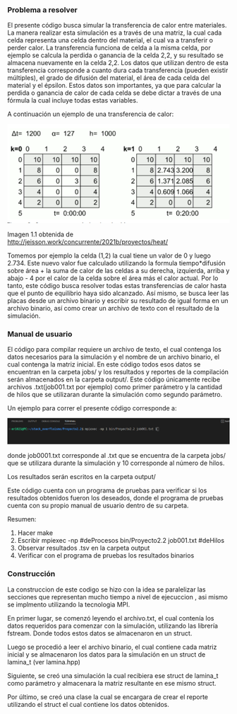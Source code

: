 ### Problema a resolver 
El presente código busca simular la transferencia de calor entre materiales. La manera realizar esta simulación es a través de una matriz, la cual cada celda representa una celda dentro del material, el cual va a transferir o perder calor. La transferencia funciona de celda a la misma celda, por ejemplo se calcula la perdida o ganancia de la celda 2,2, y su resultado se almacena nuevamente en la celda 2,2. Los datos que utilizan dentro de esta transferencia corresponde a cuanto dura cada transferencia (pueden existir múltiples), el grado de difusión del material, el área de cada celda del material y el épsilon. Estos datos son importantes, ya que para calcular la perdida o ganancia de calor de cada celda se debe dictar a través de una fórmula la cual incluye todas estas variables.

A continuación un ejemplo de una transferencia de calor:

![image info](./desing/imagesReport/heatTransferExample.png)

Imagen 1.1 obtenida de http://jeisson.work/concurrente/2021b/proyectos/heat/

Tomemos por ejemplo la celda (1,2) la cual tiene un valor de 0 y luego 2.734. Este nuevo valor fue calculado utilizando la formula tiempo*difusión sobre área + la suma de calor de las celdas a su derecha, izquierda, arriba y abajo - 4 por el calor de la celda sobre el área más el calor actual. Por lo tanto, este código busca resolver todas estas transferencias de calor hasta que el punto de equilibrio haya sido alcanzado. Así mismo, se busca leer las placas desde un archivo binario y escribir su resultado de igual forma en un archivo binario, así como crear un archivo de texto con el resultado de la simulación.

### Manual de usuario

El código para compilar requiere un archivo de texto, el cual contenga los datos necesarios para la simulación y el nombre de un archivo binario, el cual contenga la matriz inicial. En este código todos esos datos se encuentran en la carpeta jobs/ y los resultados y reportes de la compilación serán almacenados en la carpeta output/. Este código únicamente recibe archivos .txt(job001.txt por ejemplo) como primer parámetro y la cantidad de hilos que se utilizaran durante la simulación como segundo parámetro.

Un ejemplo para correr el presente código corresponde a:


![image info](./desing/imagesReport/runCodeExample%232.png)

donde job0001.txt corresponde al .txt que se encuentra de la carpeta jobs/ que se utilizara durante la simulación y 10 corresponde al número de hilos.

Los resultados serán escritos en la carpeta output/

Este código cuenta con un programa de pruebas para verificar si los resultados obtenidos fueron los deseados, donde el programa de pruebas cuenta con su propio manual de usuario dentro de su carpeta.

Resumen:
1. Hacer make
2. Escribir mpiexec -np #deProcesos bin/Proyecto2.2 job001.txt #deHilos
3. Observar resultados .tsv en la carpeta output 
4. Verificar con el programa de pruebas los resultados binarios

### Construcción

La construccion de este codigo se hizo con la idea se paralelizar las secciones que representan mucho tiempo a nivel de ejecuccion , asi mismo se implmento utilizando la tecnologia MPI.

En primer lugar, se comenzó leyendo el archivo.txt, el cual contenía los datos requeridos para comenzar con la simulación, utilizando las librería fstream. Donde todos estos datos se almacenaron en un struct.

Luego se procedió a leer el archivo binario, el cual contiene cada matriz inicial y se almacenaron los datos para la simulación en un struct de lamina_t (ver lamina.hpp)

Siguiente, se creó una simulación la cual recibiera ese struct de lamina_t como parámetro y almacenara la matriz resultante en ese mismo struct.

Por último, se creó una clase la cual se encargara de crear el reporte utilizando el struct el cual contiene los datos obtenidos.